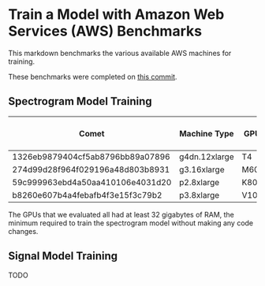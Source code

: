# Train a Model with Amazon Web Services (AWS) Benchmarks

This markdown benchmarks the various available AWS machines for training.

These benchmarks were completed on
[this commit](https://github.com/wellsaid-labs/Text-to-Speech/pull/237/commits/03339c83914bb2a4e8503526cfcbed9036b0b679).

## Spectrogram Model Training

| Comet                            | Machine Type  | GPU  | # GPU | GPU RAM | Spot Request \$/hr | Steps Per Second | \$/step |
| -------------------------------- | ------------- | ---- | ----- | ------- | ------------------ | ---------------- | ------- |
| 1326eb9879404cf5ab8796bb89a07896 | g4dn.12xlarge | T4   | 4     | 64      | 1.1736             | ~0.7             | 0.00046 |
| 274d99d28f964f029196a48d803b8931 | g3.16xlarge   | M60  | 4     | 32      | 1.3680             | ~0.475           | 0.00080 |
| 59c999963ebd4a50aa410106e4031d20 | p2.8xlarge    | K80  | 8     | 96      | 2.16               | ~0.45            | 0.00133 |
| b8260e607b4a4febafb4f3e15f3c79b2 | p3.8xlarge    | V100 | 4     | 64      | 3.6720             | ~0.7             | 0.00146 |

The GPUs that we evaluated all had at least 32 gigabytes of RAM, the minimum required to
train the spectrogram model without making any code changes.

## Signal Model Training

TODO
